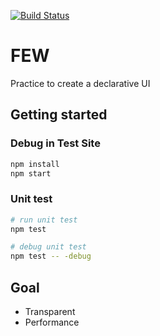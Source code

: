 [![Build Status](https://travis-ci.org/jesse23/few.svg?branch=master)](https://travis-ci.org/jesse23/few)

# FEW
Practice to create a declarative UI

## Getting started
### Debug in Test Site
```bash
npm install
npm start
```

### Unit test
```bash
# run unit test
npm test

# debug unit test
npm test -- -debug
```

## Goal
- Transparent
- Performance
